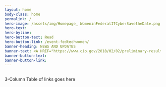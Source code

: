 ```yaml
---
layout: home
body-class: home
permalink: /
hero-image: /assets/img/Homepage_ WomeninFederalITCyberSavetheDate.png
hero-text: 
hero-byline: 
hero-button-text: Read
hero-button-link: /event-fedtechwomen/
banner-heading: NEWS AND UPDATES
banner-text: <A HREF="https://www.cio.gov/2018/02/02/preliminary-results-of-the-cio-councils-government-wide-hiring-event-demonstrate-effectiveness-of-cxo-collaboration/">READ THE LATEST FROM THE CIO COMMUNITY</A>
banner-button-text: 
banner-button-link: 
---
```

## 
3-Column Table of links goes here

